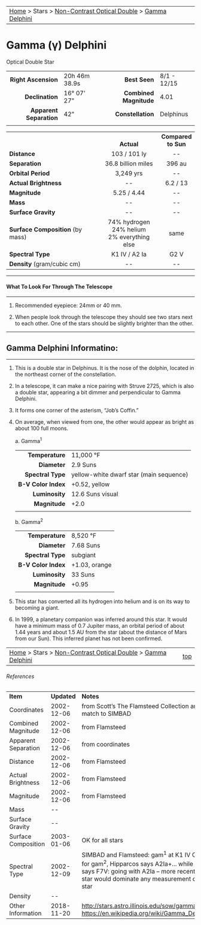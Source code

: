 <script src="../../js/whatsup.js"></script>
<script type="text/javascript">
	var objectName ="Gamma Delphini"
	var objectDesc ="Optical Double Star<br/>in the Constellation<br/>Delphinus"
	var objectImage=""
</script>

|    |    |
|:---|---:|
|[Home](/notes/#object-notes) > Stars > [Non-Contrast Optical Double](../!non-contrast-optical-double-star-info) > [Gamma Delphini](../gamma-delphini)|  <div id=whatsup></div> |

# Gamma (&gamma;) Delphini
Optical Double Star

|   |   |   |   |
|--:|:--|--:|:--|
|**Right Ascension**|20h 46m 38.9s|**Best Seen**| 8/1 - 12/15 |
|**Declination**|16&deg; 07' 27"|**Combined Magnitude**| 4.01 |
|**Apparent Separation** | 42" |**Constellation**| Delphinus |
|   |   |   |   |

|   |   |   |
|---|:---:|:---:|
|   | <br/>**Actual**| **Compared<br/>to Sun** |
|**Distance** | 103 / 101 ly | -- |
|**Separation** | 36.8 billion miles| 396 au |
|**Orbital Period** | 3,249 yrs | -- |
|**Actual Brightness** | -- | 6.2 / 13 |
|**Magnitude** | 5.25 / 4.44 | -- |
|**Mass**	             | -- | -- |
|**Surface Gravity**	 | -- | -- |
|**Surface Composition** (by mass) |74% hydrogen<br/>24% helium<br/>2% everything else| same |
|**Spectral Type**       | K1 IV / A2 Ia | G2 V | 
|**Density** (gram/cubic cm) | -- | -- | 

---
#### What To Look For Through The Telescope
---

1.  Recommended eyepiece: 24mm or 40 mm.

1.  When people look through the telescope they should see two stars next to each other.  One of the stars should be slightly brighter than the other.

---
## Gamma Delphini Informatino:
---

1.  This is a double star in Delphinus.  It is the nose of the dolphin, located in the northeast corner of the constellation.

1.  In a telescope, it can make a nice pairing with Struve 2725, which is also a double star, appearing a bit dimmer and perpendicular to Gamma Delphini.

1.  It forms one corner of the asterism, “Job’s Coffin.”

1.  On average, when viewed from one, the other would appear as bright as about 100 full moons.

	a.  Gamma<sup>1</sup>

	|    |    |
	|---:|:---|
	|**Temperature**| 11,000 &deg;F |
	|**Diameter**| 2.9 Suns |
	|**Spectral Type**| yellow-white dwarf star (main sequence) |
	|**B-V Color Index**| +0.52, yellow |
	|**Luminosity**| 12.6 Suns visual |
	|**Magnitude**| +2.0 |
	|    |    |

	b.  Gamma<sup>2</sup>

	|    |    |
	|---:|:---|
	|**Temperature**| 8,520 &deg;F |
	|**Diameter**| 7.68 Suns |
	|**Spectral Type**| subgiant |
	|**B-V Color Index**| +1.03, orange |
	|**Luminosity**| 33 Suns |
	|**Magnitude**| +0.95 |
	|    |    |

1.  This star has converted all its hydrogen into helium and is on its way to becoming a giant.

1.  In 1999, a planetary companion was inferred around this star.  It would have a minimum mass of 0.7 Jupiter mass, an orbital period of about 1.44 years and about 1.5 AU from the star (about the distance of Mars from our Sun).  This inferred planet has not been confirmed.


|    |    |
|:---|---:|
|[Home](/notes/#object-notes) > Stars > [Non-Contrast Optical Double](../!non-contrast-optical-double-star-info) > [Gamma Delphini](../gamma-delphini)| [top](#gamma-delphini)|

###### References

|   |   |   |
|---|---|---|
|**Item**|**Updated**|**Notes**| 
|Coordinates|2002-12-06|from Scott’s The Flamsteed Collection and close match to SIMBAD|
|Combined Magnitude|2002-12-06|from Flamsteed|
|Apparent Separation|2002-12-06|from coordinates|
|Distance|2002-12-06|from Flamsteed|
|Actual Brightness|2002-12-06|from Flamsteed|
|Magnitude|2002-12-06|from Flamsteed|
|Mass| -- |   |
|Surface Gravity| -- |   |
|Surface Composition|2003-01-06|OK for all stars|
|Spectral Type|2002-12-09|SIMBAD and Flamsteed: gam<sup>1</sup> at K1 IV OK....<br/>for gam<sup>2</sup>, Hipparcos says A2Ia+... while SIMBAD says F7V: going with A2Ia – more recent, and A2 star would dominate any measurement of a F7V star|
|Density| -- |   |
|Other Information| 2018-11-20 | <http://stars.astro.illinois.edu/sow/gammadel.html><br/><https://en.wikipedia.org/wiki/Gamma_Delphini> |
